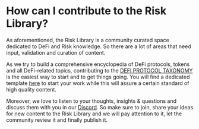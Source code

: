 # How can I contribute to the Risk Library?

As aforementioned, the Risk Library is a community curated space dedicated to DeFi and Risk knowledge. So there are a lot of areas that need input, validation and curation of content.&#x20;

As we try to build a comprehensive encyclopedia of DeFi protocols, tokens and all DeFi-related topics, contributing to the [DEFI PROTOCOL TAXONOMY](broken-reference) is the easiest way to start and to get things going. You will find a dedicated template [here](../defi-protocol-taxonomy/introduction.md) to start your work while this will assure a certain standard of high quality content.

Moreover, we love to listen to your thoughts, insights & questions and discuss them with you in our [Discord](https://discord.com/invite/BJbYSRDdtr). So make sure to join, share your ideas for new content to the Risk Library and we will pay attention to it, let the community review it and finally publish it.&#x20;
